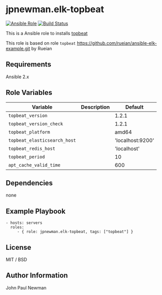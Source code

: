 # jpnewman.elk-topbeat

[![Ansible Role](https://img.shields.io/ansible/role/9593.svg?maxAge=2592000)](https://galaxy.ansible.com/jpnewman/elk-topbeat/)
[![Build Status](https://travis-ci.org/jpnewman/ansible-role-elk-topbeat.svg?branch=master)](https://travis-ci.org/jpnewman/ansible-role-elk-topbeat)

This is a Ansible role to installs [topbeat](https://www.elastic.co/products/beats/topbeat)

This role is based on role ```topbeat``` <https://github.com/rueian/ansible-elk-example.git> by Rueian

## Requirements

Ansible 2.x

## Role Variables

|Variable|Description|Default|
|---|---|---|
|```topbeat_version```||1.2.1|
|```topbeat_version_check```||1.2.1|
|```topbeat_platform```||amd64|
|```topbeat_elasticsearch_host```||'localhost:9200'|
|```topbeat_redis_host```||'localhost'|
|```topbeat_period```||10|
|```apt_cache_valid_time```||600|

## Dependencies

none

## Example Playbook

    - hosts: servers
      roles:
         - { role: jpnewman.elk-topbeat, tags: ["topbeat"] }

## License

MIT / BSD

## Author Information

John Paul Newman
